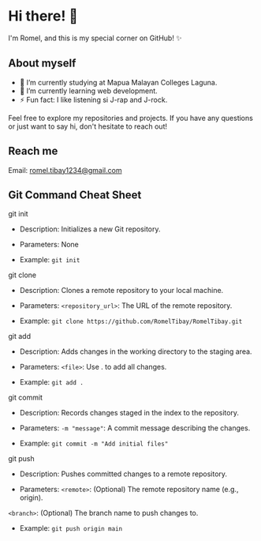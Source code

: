 # Hi there! 👋

I'm Romel, and this is my special corner on GitHub! ✨

## About myself
- 🏫 I’m currently studying at Mapua Malayan Colleges Laguna.
- 🌱 I’m currently learning web development.
- ⚡ Fun fact: I like listening si J-rap and J-rock.

Feel free to explore my repositories and projects. If you have any questions or just want to say hi, don't hesitate to reach out! 

## Reach me

Email: romel.tibay1234@gmail.com

## Git Command Cheat Sheet

git init 

- Description: Initializes a new Git repository.

- Parameters: None 

- Example: ```git init```


git clone

- Description: Clones a remote repository to your local machine.

- Parameters: `<repository_url>`: The URL of the remote repository.

- Example: `git clone https://github.com/RomelTibay/RomelTibay.git`

git add

- Description: Adds changes in the working directory to the staging area.

- Parameters: `<file>`: Use . to add all changes.

- Example: `git add .`

git commit

- Description: Records changes staged in the index to the repository.

- Parameters: `-m "message"`: A commit message describing the changes.

- Example: `git commit -m "Add initial files"`

git push

- Description: Pushes committed changes to a remote repository.

- Parameters: `<remote>`: (Optional) The remote repository name (e.g., origin). 

`<branch>`: (Optional) The branch name to push changes to.
- Example: `git push origin main`
